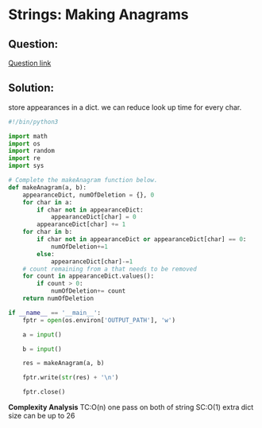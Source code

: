 # Strings: Making Anagrams

## Question:

[Question link](https://www.hackerrank.com/challenges/ctci-making-anagrams/problem?h_l=interview&playlist_slugs%5B%5D%5B%5D=interview-preparation-kit&playlist_slugs%5B%5D%5B%5D=strings&isFullScreen=true)



## Solution:
store appearances in a dict. we can reduce look up time for every char.


```python
#!/bin/python3

import math
import os
import random
import re
import sys

# Complete the makeAnagram function below.
def makeAnagram(a, b):
    appearanceDict, numOfDeletion = {}, 0
    for char in a:
        if char not in appearanceDict:
            appearanceDict[char] = 0
        appearanceDict[char] += 1
    for char in b:
        if char not in appearanceDict or appearanceDict[char] == 0:
            numOfDeletion+=1
        else:
            appearanceDict[char]-=1
    # count remaining from a that needs to be removed
    for count in appearanceDict.values():
        if count > 0:
            numOfDeletion+= count
    return numOfDeletion

if __name__ == '__main__':
    fptr = open(os.environ['OUTPUT_PATH'], 'w')

    a = input()

    b = input()

    res = makeAnagram(a, b)

    fptr.write(str(res) + '\n')

    fptr.close()

```
**Complexity Analysis**
TC:O(n) one pass on both of string
SC:O(1) extra dict size can be up to 26